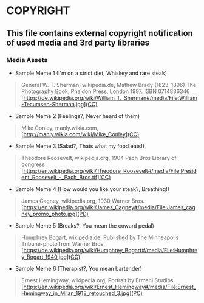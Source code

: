 # COPYRIGHT

## This file contains external copyright notification of used media and 3rd party libraries

### Media Assets

- Sample Meme 1 (I'm on a strict diet, Whiskey and rare steak)
> General W. T. Sherman, wikipedia.de, 
Mathew Brady (1823–1896)
The Photography Book, Phaidon Press, London 1997. ISBN 0714836346
[https://de.wikipedia.org/wiki/William_T._Sherman#/media/File:William-Tecumseh-Sherman.jpg](CC)

- Sample Meme 2 (Feelings?, Never heard of them)
> Mike Conley, manly.wikia.com, 
[http://manly.wikia.com/wiki/Mike_Conley](CC)

- Sample Meme 3 (Salad?, Thats what my food eats!)
> Theodore Roosevelt, wikipedia.org, 
1904 Pach Bros
Library of congress
[https://en.wikipedia.org/wiki/Theodore_Roosevelt#/media/File:President_Roosevelt_-_Pach_Bros.tif](CC)

- Sample Meme 4 (How would you like your steak?, Breathing!)
> James Cagney, wikipedia.org,
1930 Warner Bros. 
[https://en.wikipedia.org/wiki/James_Cagney#/media/File:James_cagney_promo_photo.jpg](PD)

- Sample Meme 5 (Breaks?, You mean the coward pedal)
> Humphrey Bogart, wikipedia.de,
Published by The Minneapolis Tribune-photo from Warner Bros. 
[https://de.wikipedia.org/wiki/Humphrey_Bogart#/media/File:Humphrey_Bogart_1940.jpg](CC)

- Sample Meme 6 (Therapist?, You mean bartender)
> Ernest Hemingway, wikipedia.org,
Portrait by Ermeni Studios
[https://en.wikipedia.org/wiki/Ernest_Hemingway#/media/File:Ernest_Hemingway_in_Milan_1918_retouched_3.jpg](PC)